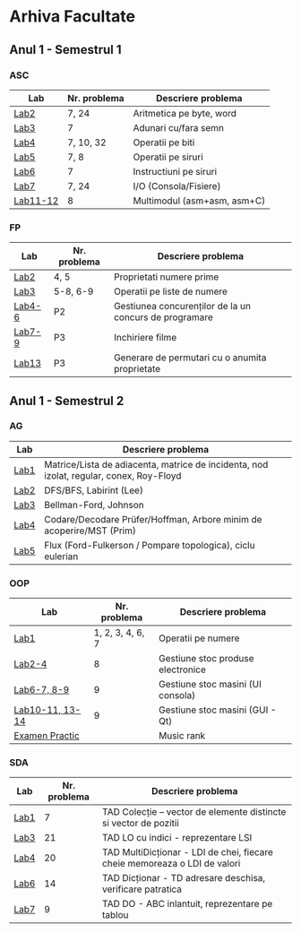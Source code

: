 # Arhiva Facultate

## Anul 1 - Semestrul 1

### ASC
|   Lab                                                | Nr. problema| Descriere problema           |
|------------------------------------------------------|------------|-------------------------------|
|   [Lab2](https://github.com/stefnmUBB/ASC_Lab2_7)    | 7, 24      | Aritmetica pe byte, word      |
|   [Lab3](https://github.com/stefnmUBB/ASC_Lab3_7)    | 7          | Adunari cu/fara semn          |
|   [Lab4](https://github.com/stefnmUBB/ASC_Lab4_7)    | 7, 10, 32  | Operatii pe biti              |
|   [Lab5](https://github.com/stefnmUBB/ASC_Lab5_7)    | 7, 8       | Operatii pe siruri            |
|   [Lab6](https://github.com/stefnmUBB/ASC_Lab6_7)    | 7          | Instructiuni pe siruri        |
|   [Lab7](https://github.com/stefnmUBB/ASC_Lab7_7)    | 7, 24      | I/O (Consola/Fisiere)         |
|   [Lab11-12](https://github.com/stefnmUBB/ASC_Lab11_7) | 8     | Multimodul (asm+asm, asm+C)       |

### FP

|   Lab                                                | Nr. problema| Descriere problema           |
|------------------------------------------------------|------------|-------------------------------|
|   [Lab2](https://github.com/stefnmUBB/FP_Lab2)       |    4, 5    | Proprietati numere prime      |
|   [Lab3](https://github.com/stefnmUBB/FP_Lab3)       | 5-8, 6-9   | Operatii pe liste de numere   |
|   [Lab4-6](https://github.com/stefnmUBB/FP_Lab4-6)   | P2         | Gestiunea concurenților de la un concurs de programare |
|   [Lab7-9](https://github.com/stefnmUBB/FP_Lab7-9)   | P3         | Inchiriere filme              |
|   [Lab13](https://github.com/stefnmUBB/FP_Lab13)     | P3         | Generare de permutari cu o anumita proprietate                              |

## Anul 1 - Semestrul 2

### AG

|   Lab                                                | Descriere problema           |
|------------------------------------------------------|--------------------------------------------|
|   [Lab1](https://github.com/stefnmUBB/AG_Lab1)       | Matrice/Lista de adiacenta, matrice de incidenta, nod izolat, regular, conex, Roy-Floyd |
|   [Lab2](https://github.com/stefnmUBB/AG_Lab2)       | DFS/BFS, Labirint (Lee) |
|   [Lab3](https://github.com/stefnmUBB/AG_Lab3)       | Bellman-Ford, Johnson |
|   [Lab4](https://github.com/stefnmUBB/AG_Lab4)       | Codare/Decodare Prüfer/Hoffman, Arbore minim de acoperire/MST (Prim) |
|   [Lab5](https://github.com/stefnmUBB/AG_Lab5)       | Flux (Ford-Fulkerson / Pompare topologica), ciclu eulerian |

### OOP

|   Lab                                                | Nr. problema      | Descriere problema           |
|------------------------------------------------------|-------------------|-------------------------------|
|   [Lab1](https://github.com/stefnmUBB/OOP_Lab1)           | 1, 2, 3, 4, 6, 7  | Operatii pe numere      |
|   [Lab2-4](https://github.com/stefnmUBB/OOP_Lab2-4)       | 8                 | Gestiune stoc produse electronice   |
|   [Lab6-7, 8-9](https://github.com/stefnmUBB/OOP_Lab6-7)  | 9                 | Gestiune stoc masini (UI consola) |
|   [Lab10-11, 13-14](https://github.com/stefnmUBB/OOP_Lab10-11)   | 9         | Gestiune stoc masini (GUI - Qt)    |
|   [Examen Practic](https://github.com/stefnmUBB/OOP_ExamenPractic)   |          | Music rank   |

### SDA
|   Lab                                                | Nr. problema| Descriere problema           |
|------------------------------------------------------|------------|-------------------------------|
|   [Lab1](https://github.com/stefnmUBB/SDA_Lab1_P7)   | 7          | TAD Colecție – vector de elemente distincte si vector de pozitii |
|   [Lab3](https://github.com/stefnmUBB/SDA_Lab3_P21)  | 21         | TAD LO cu indici - reprezentare LSI |
|   [Lab4](https://github.com/stefnmUBB/SDA_Lab4_P20)  | 20         | TAD MultiDicționar - LDI de chei, fiecare cheie memoreaza o LDI de valori |
|   [Lab6](https://github.com/stefnmUBB/SDA_Lab6_P14)  | 14         | TAD Dicționar - TD adresare deschisa, verificare patratica              |
|   [Lab7](https://github.com/stefnmUBB/SDA_Lab7_P9)   | 9          | TAD DO - ABC inlantuit, reprezentare pe tablou                              |

